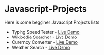 # Javascript-Projects
Here is some begginer Javascript Projects lists

<ul>
  <li>Typing Speed Tester - <a href="https://raihanalam.github.io/TypingSpeedTester/">Live Demo</a></li>
  <li>Wikipedia Searcher - <a href="https://raihanalam.github.io/WikipediaSearcher/">Live Demo</a></li>
  <li>Curerncy Converter - <a href="https://raihanalam.github.io/CurerncyConverter/">Live Demo</a></li>
  <li>Weather Search - <a href="https://raihanalam.github.io/WeatherSearch/">Live Demo</a></li>
 </ul>
